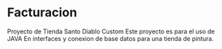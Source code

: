 # Facturacion
Proyecto de Tienda Santo Diablo Custom
Este proyecto es para el uso de JAVA En interfaces y conexion de base datos para una tienda de pintura.
